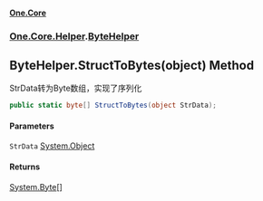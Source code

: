 #### [One.Core](index.md 'index')
### [One.Core.Helper](One_Core_Helper.md 'One.Core.Helper').[ByteHelper](One_Core_Helper_ByteHelper.md 'One.Core.Helper.ByteHelper')
## ByteHelper.StructToBytes(object) Method
StrData转为Byte数组，实现了序列化  
```csharp
public static byte[] StructToBytes(object StrData);
```
#### Parameters
<a name='One_Core_Helper_ByteHelper_StructToBytes(object)_StrData'></a>
`StrData` [System.Object](https://docs.microsoft.com/en-us/dotnet/api/System.Object 'System.Object')  
  
#### Returns
[System.Byte](https://docs.microsoft.com/en-us/dotnet/api/System.Byte 'System.Byte')[[]](https://docs.microsoft.com/en-us/dotnet/api/System.Array 'System.Array')  
